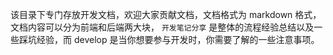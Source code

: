 该目录下专门存放开发文档，欢迎大家贡献文档，文档格式为 markdown 格式，文档内容可以分为前端和后端两大块， `开发笔记分享` 是整体的流程经验总结以及一些踩坑经验，而 develop 是当你想要参与开发时，你需要了解的一些注意事项。
